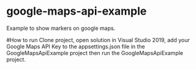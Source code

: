 # google-maps-api-example
Example to show markers on google maps.

#How to run
Clone project, open solution in Visual Studio 2019, add your Google Maps API Key to the appsettings.json file in the GoogleMapsApiExample project then run the GoogleMapsApiExample project.
